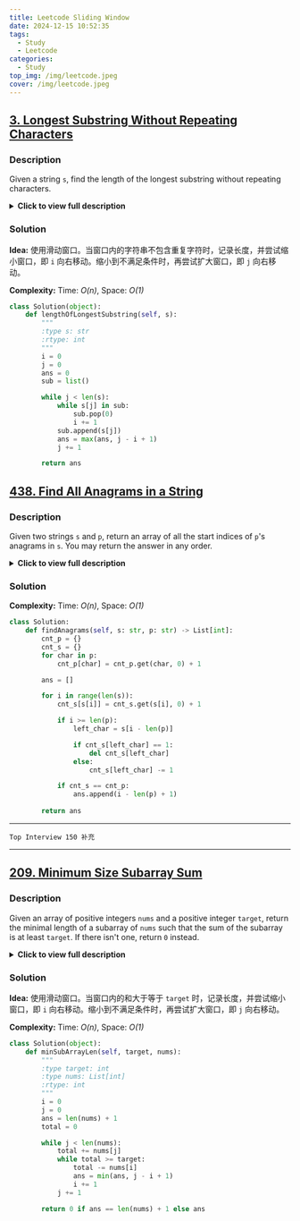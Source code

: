 ```yaml
---
title: Leetcode Sliding Window
date: 2024-12-15 10:52:35
tags:
  - Study
  - Leetcode
categories:
  - Study
top_img: /img/leetcode.jpeg
cover: /img/leetcode.jpeg
---
```


## [3. Longest Substring Without Repeating Characters](https://leetcode.com/problems/longest-substring-without-repeating-characters/)

### **Description**

Given a string `s`, find the length of the longest substring without repeating characters.

<details>
<summary><b>Click to view full description</b></summary>

---

**Example 1:**

- **Input**: `s = "abcabcbb"`
- **Output**: `3`

---

**Example 2:**

- **Input**: `s = "bbbbb"`
- **Output**: `1`

---

</details>

### **Solution**

**Idea:** 使用滑动窗口。当窗口内的字符串不包含重复字符时，记录长度，并尝试缩小窗口，即 `i` 向右移动。缩小到不满足条件时，再尝试扩大窗口，即 `j` 向右移动。

**Complexity:** Time: _O(n)_, Space: _O(1)_

```python
class Solution(object):
    def lengthOfLongestSubstring(self, s):
        """
        :type s: str
        :rtype: int
        """
        i = 0
        j = 0
        ans = 0
        sub = list()

        while j < len(s):
            while s[j] in sub:
                sub.pop(0)
                i += 1
            sub.append(s[j])
            ans = max(ans, j - i + 1)
            j += 1

        return ans
```

## [438. Find All Anagrams in a String](https://leetcode.com/problems/find-all-anagrams-in-a-string/)

### **Description**

Given two strings `s` and `p`, return an array of all the start indices of `p`'s anagrams in `s`. You may return the answer in any order.

<details>
<summary><b>Click to view full description</b></summary>

---

**Example 1:**

- **Input**: `s = "cbaebabacd", p = "abc"`
- **Output**: `[0,6]`

---

**Example 2:**

- **Input**: `s = "abab", p = "ab"`
- **Output**: `[0,1,2]`

---

</details>

### **Solution**

**Complexity:** Time: _O(n)_, Space: _O(1)_

```python
class Solution:
    def findAnagrams(self, s: str, p: str) -> List[int]:
        cnt_p = {}
        cnt_s = {}
        for char in p:
            cnt_p[char] = cnt_p.get(char, 0) + 1

        ans = []

        for i in range(len(s)):
            cnt_s[s[i]] = cnt_s.get(s[i], 0) + 1

            if i >= len(p):
                left_char = s[i - len(p)]

                if cnt_s[left_char] == 1:
                    del cnt_s[left_char]
                else:
                    cnt_s[left_char] -= 1

            if cnt_s == cnt_p:
                ans.append(i - len(p) + 1)
        
        return ans
```

---

`Top Interview 150 补充`

---

## [209. Minimum Size Subarray Sum](https://leetcode.com/problems/minimum-size-subarray-sum/)

### **Description**

Given an array of positive integers `nums` and a positive integer `target`, return the minimal length of a subarray of `nums` such that the sum of the subarray is at least `target`. If there isn't one, return `0` instead.

<details>
<summary><b>Click to view full description</b></summary>

---

**Example 1:**

- **Input**: `nums = [2, 3, 1, 2, 4, 3], target = 7`
- **Output**: `2`

---

**Example 2:**

- **Input**: `nums = [1, 4, 4], target = 4`
- **Output**: `1`

---

</details>

### **Solution**

**Idea:** 使用滑动窗口。当窗口内的和大于等于 `target` 时，记录长度，并尝试缩小窗口，即 `i` 向右移动。缩小到不满足条件时，再尝试扩大窗口，即 `j` 向右移动。

**Complexity:** Time: _O(n)_, Space: _O(1)_

```python
class Solution(object):
    def minSubArrayLen(self, target, nums):
        """
        :type target: int
        :type nums: List[int]
        :rtype: int
        """
        i = 0
        j = 0
        ans = len(nums) + 1
        total = 0

        while j < len(nums):
            total += nums[j]
            while total >= target:
                total -= nums[i]
                ans = min(ans, j - i + 1)
                i += 1
            j += 1

        return 0 if ans == len(nums) + 1 else ans
```
